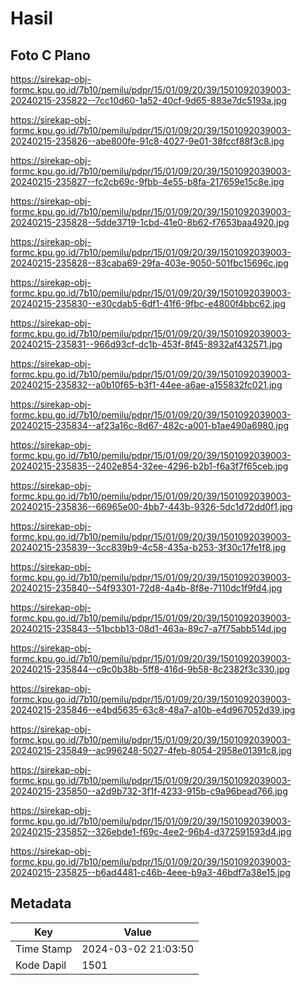 # Hasil

## Foto C Plano

https://sirekap-obj-formc.kpu.go.id/7b10/pemilu/pdpr/15/01/09/20/39/1501092039003-20240215-235822--7cc10d60-1a52-40cf-9d65-883e7dc5193a.jpg

https://sirekap-obj-formc.kpu.go.id/7b10/pemilu/pdpr/15/01/09/20/39/1501092039003-20240215-235826--abe800fe-91c8-4027-9e01-38fccf88f3c8.jpg

https://sirekap-obj-formc.kpu.go.id/7b10/pemilu/pdpr/15/01/09/20/39/1501092039003-20240215-235827--fc2cb69c-9fbb-4e55-b8fa-217659e15c8e.jpg

https://sirekap-obj-formc.kpu.go.id/7b10/pemilu/pdpr/15/01/09/20/39/1501092039003-20240215-235828--5dde3719-1cbd-41e0-8b62-f7653baa4920.jpg

https://sirekap-obj-formc.kpu.go.id/7b10/pemilu/pdpr/15/01/09/20/39/1501092039003-20240215-235828--83caba69-29fa-403e-9050-501fbc15696c.jpg

https://sirekap-obj-formc.kpu.go.id/7b10/pemilu/pdpr/15/01/09/20/39/1501092039003-20240215-235830--e30cdab5-6df1-41f6-9fbc-e4800f4bbc62.jpg

https://sirekap-obj-formc.kpu.go.id/7b10/pemilu/pdpr/15/01/09/20/39/1501092039003-20240215-235831--966d93cf-dc1b-453f-8f45-8932af432571.jpg

https://sirekap-obj-formc.kpu.go.id/7b10/pemilu/pdpr/15/01/09/20/39/1501092039003-20240215-235832--a0b10f65-b3f1-44ee-a6ae-a155832fc021.jpg

https://sirekap-obj-formc.kpu.go.id/7b10/pemilu/pdpr/15/01/09/20/39/1501092039003-20240215-235834--af23a16c-8d67-482c-a001-b1ae490a6980.jpg

https://sirekap-obj-formc.kpu.go.id/7b10/pemilu/pdpr/15/01/09/20/39/1501092039003-20240215-235835--2402e854-32ee-4296-b2b1-f6a3f7f65ceb.jpg

https://sirekap-obj-formc.kpu.go.id/7b10/pemilu/pdpr/15/01/09/20/39/1501092039003-20240215-235836--66965e00-4bb7-443b-9326-5dc1d72dd0f1.jpg

https://sirekap-obj-formc.kpu.go.id/7b10/pemilu/pdpr/15/01/09/20/39/1501092039003-20240215-235839--3cc839b9-4c58-435a-b253-3f30c17fe1f8.jpg

https://sirekap-obj-formc.kpu.go.id/7b10/pemilu/pdpr/15/01/09/20/39/1501092039003-20240215-235840--54f93301-72d8-4a4b-8f8e-7110dc1f9fd4.jpg

https://sirekap-obj-formc.kpu.go.id/7b10/pemilu/pdpr/15/01/09/20/39/1501092039003-20240215-235843--51bcbb13-08d1-463a-89c7-a7f75abb514d.jpg

https://sirekap-obj-formc.kpu.go.id/7b10/pemilu/pdpr/15/01/09/20/39/1501092039003-20240215-235844--c9c0b38b-5ff8-416d-9b58-8c2382f3c330.jpg

https://sirekap-obj-formc.kpu.go.id/7b10/pemilu/pdpr/15/01/09/20/39/1501092039003-20240215-235846--e4bd5635-63c8-48a7-a10b-e4d967052d39.jpg

https://sirekap-obj-formc.kpu.go.id/7b10/pemilu/pdpr/15/01/09/20/39/1501092039003-20240215-235849--ac996248-5027-4feb-8054-2958e01391c8.jpg

https://sirekap-obj-formc.kpu.go.id/7b10/pemilu/pdpr/15/01/09/20/39/1501092039003-20240215-235850--a2d9b732-3f1f-4233-915b-c9a96bead766.jpg

https://sirekap-obj-formc.kpu.go.id/7b10/pemilu/pdpr/15/01/09/20/39/1501092039003-20240215-235852--326ebde1-f69c-4ee2-96b4-d372591593d4.jpg

https://sirekap-obj-formc.kpu.go.id/7b10/pemilu/pdpr/15/01/09/20/39/1501092039003-20240215-235825--b6ad4481-c46b-4eee-b9a3-46bdf7a38e15.jpg


## Metadata

| Key        | Value               |
| ---------- | ------------------- |
| Time Stamp | 2024-03-02 21:03:50 |
| Kode Dapil | 1501                |



